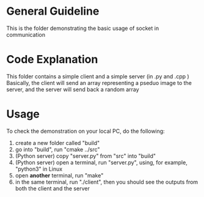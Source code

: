 # General Guideline
This is the folder demonstrating the basic usage of socket in communication

# Code Explanation
This folder contains a simple client and a simple server (in .py and .cpp )
Basically, the client will send an array representing a pseduo image to the
server, and the server will send back a random array

# Usage
To check the demonstration on your local PC, do the following:
1. create a new folder called "build"
2. go into "build", run "cmake ../src"
3. (Python server) copy "server.py" from "src" into "build"
4. (Python server) open a terminal, run "server.py", using, for example, "python3" in Linux
5. open **another** terminal, run "make"
6. in the same terminal, run "./client", then you should see the outputs from both the client and the server
